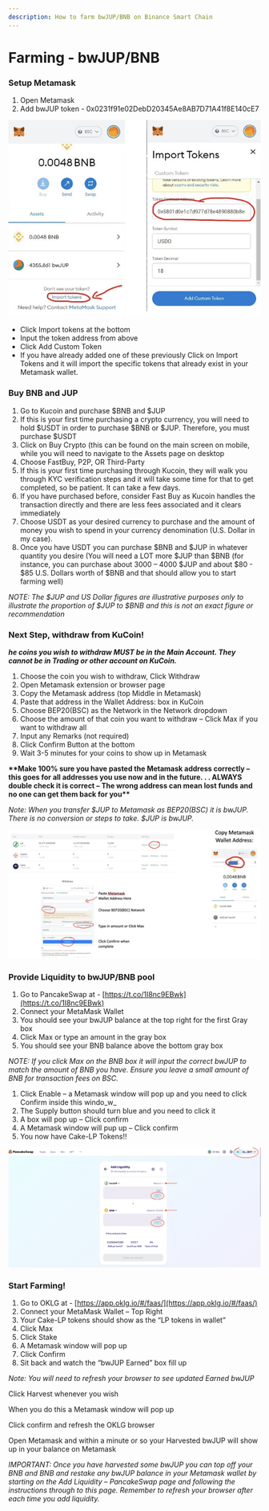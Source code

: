 ```yaml
---
description: How to farm bwJUP/BNB on Binance Smart Chain
---
```


# Farming - bwJUP/BNB

### Setup Metamask

1. Open Metamask
2. Add bwJUP token - 0x0231f91e02DebD20345Ae8AB7D71A41f8E140cE7

![Note: If you have added certain tokens before and don’t see them in Metamask, simply go through the process of Importing Tokens and they will reappear.](<../../.gitbook/assets/image (1).png>)

* Click Import tokens at the bottom
* Input the token address from above
* Click Add Custom Token
* If you have already added one of these previously Click on Import Tokens and it will import the specific tokens that already exist in your Metamask wallet.&#x20;

### Buy BNB and JUP

1. Go to Kucoin and purchase $BNB and $JUP
2. If this is your first time purchasing a crypto currency, you will need to hold $USDT in order to purchase  $BNB or $JUP. Therefore, you must purchase $USDT
3. Click on Buy Crypto (this can be found on the main screen on mobile, while you will need to navigate to the Assets page on desktop
4. Choose FastBuy, P2P, OR Third-Party
5. If this is your first time purchasing through Kucoin, they will walk you through KYC verification steps and it will take some time for that to get completed, so be patient.  It can take a few days.
6. If you have purchased before, consider Fast Buy as Kucoin handles the transaction directly and there are less fees associated and it clears immediately
7. Choose USDT as your desired currency to purchase and the amount of money you wish to spend in your currency denomination (U.S. Dollar in my case).
8. Once you have USDT you can purchase $BNB and $JUP in whatever quantity you desire (You will need a LOT more $JUP than $BNB (for instance, you can purchase about 3000 – 4000 $JUP and about $80 - $85 U.S. Dollars worth of $BNB and that should allow you to start farming well)&#x20;

_NOTE: The $JUP and US Dollar figures are illustrative purposes only to illustrate the proportion of $JUP to $BNB and this is not an exact figure or recommendation_

### Next Step, withdraw from KuCoin!

_**he coins you wish to withdraw MUST be in the Main Account. They cannot be in Trading or other account on KuCoin.**_&#x20;

1. Choose the coin you wish to withdraw, Click Withdraw
2. Open Metamask extension or browser page
3. Copy the Metamask address (top Middle in Metamask)
4. Paste that address in the Wallet Address: box in KuCoin
5. Choose BEP20(BSC) as the Network in the Network dropdown
6. Choose the amount of that coin you want to withdraw – Click Max if you want to withdraw all
7. Input any Remarks (not required)
8. Click Confirm Button at the bottom
9. Wait 3-5 minutes for your coins to show up in Metamask

**\*\*Make 100% sure you have pasted the Metamask address correctly – this goes for all addresses you use now and in the future. . . ALWAYS double check it is correct – The wrong address can mean lost funds and no one can get them back for you\*\***

_Note: When you transfer $JUP to Metamask as BEP20(BSC) it is bwJUP. There is no conversion or steps to take. $JUP is bwJUP._

![](<../../.gitbook/assets/image (4).png>)

### Provide Liquidity to bwJUP/BNB pool

1. Go to PancakeSwap at - [https://t.co/1I8nc9EBwk](https://t.co/1I8nc9EBwk)
2. Connect your MetaMask Wallet
3. You should see your bwJUP balance at the top right for the first Gray box
4. Click Max or type an amount in the gray box
5. You should see your BNB balance above the bottom gray box

_NOTE: If you click Max on the BNB box it will input the correct bwJUP to match the amount of BNB you have. Ensure you leave a small amount of BNB for transaction fees on BSC._

1. Click Enable – a Metamask window will pop up and you need to  click Confirm inside this windo_w_
2. The Supply button should turn blue and you need to click it
3. A box will pop up – Click confirm
4. A Metamask window will pup up – Click confirm
5. You now have Cake-LP Tokens!!

![Note: You will need to refresh the browser after clicking confirm to reset the cache on the page before you can try to create more Cake-LP tokens.](<../../.gitbook/assets/Screen Shot 2022-02-03 at 11.15.32 AM.png>)

### Start Farming!

1. Go to OKLG at - [https://app.oklg.io/#/faas/](https://app.oklg.io/#/faas/)
2. Connect your MetaMask Wallet – Top Right
3. Your Cake-LP tokens should show as the “LP tokens in wallet”
4. Click Max&#x20;
5. Click Stake
6. A Metamask window will pop up
7. Click Confirm
8. Sit back and watch the “bwJUP Earned” box fill up

_Note: You will need to refresh your browser to see updated Earned bwJUP_

Click Harvest whenever you wish

When you do this a Metamask window will pop up

Click confirm and refresh the OKLG browser

Open Metamask and within a minute or so your Harvested bwJUP will show up in your balance on Metamask

_IMPORTANT: Once you have harvested some bwJUP you can top off your BNB and BNB and restake any bwJUP balance in your Metamask wallet by starting on the Add Liquidity – PancakeSwap page and following the instructions through to this page. Remember to refresh your browser after each time you add liquidity._
